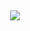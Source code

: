 <div align="center">
 
## <img src="https://user-images.githubusercontent.com/74897346/167162275-6a3f360a-ed24-44fe-9711-7515bf48c753.png" wight="20px">
 

</div> 
